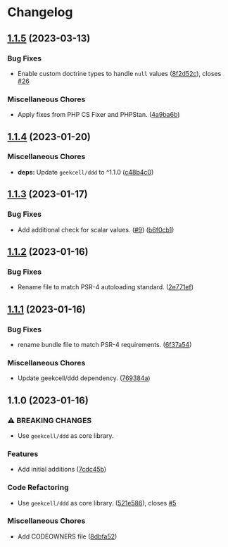 # Changelog

## [1.1.5](https://github.com/geekcell/ddd-symfony-bundle/compare/v1.1.4...v1.1.5) (2023-03-13)


### Bug Fixes

* Enable custom doctrine types to handle `null` values ([8f2d52c](https://github.com/geekcell/ddd-symfony-bundle/commit/8f2d52c05fb92220c8c74e3e74b97232c6b8633e)), closes [#26](https://github.com/geekcell/ddd-symfony-bundle/issues/26)


### Miscellaneous Chores

* Apply fixes from PHP CS Fixer and PHPStan. ([4a9ba6b](https://github.com/geekcell/ddd-symfony-bundle/commit/4a9ba6b6f06d3ab256038551413d93e9b295d1ad))

## [1.1.4](https://github.com/geekcell/ddd-symfony-bundle/compare/v1.1.3...v1.1.4) (2023-01-20)


### Miscellaneous Chores

* **deps:** Update `geekcell/ddd` to ^1.1.0 ([c48b4c0](https://github.com/geekcell/ddd-symfony-bundle/commit/c48b4c028ddf09491208c459df66e45443632d87))

## [1.1.3](https://github.com/geekcell/ddd-symfony-bundle/compare/v1.1.2...v1.1.3) (2023-01-17)


### Bug Fixes

* Add additional check for scalar values. ([#9](https://github.com/geekcell/ddd-symfony-bundle/issues/9)) ([b6f0cb1](https://github.com/geekcell/ddd-symfony-bundle/commit/b6f0cb18dd2af04c13a7ffbe807ecf2048008199))

## [1.1.2](https://github.com/geekcell/ddd-symfony-bundle/compare/v1.1.1...v1.1.2) (2023-01-16)


### Bug Fixes

* Rename file to match PSR-4 autoloading standard. ([2e771ef](https://github.com/geekcell/ddd-symfony-bundle/commit/2e771efcf5776ade3c513f170c5e1968180f7b62))

## [1.1.1](https://github.com/geekcell/ddd-symfony-bundle/compare/v1.1.0...v1.1.1) (2023-01-16)


### Bug Fixes

* rename bundle file to match PSR-4 requirements. ([6f37a54](https://github.com/geekcell/ddd-symfony-bundle/commit/6f37a54b847e9727398e450e9d24cef0a2758c33))


### Miscellaneous Chores

* Update geekcell/ddd dependency. ([769384a](https://github.com/geekcell/ddd-symfony-bundle/commit/769384a2695656c9534bc832812295f12199222e))

## 1.1.0 (2023-01-16)


### ⚠ BREAKING CHANGES

* Use `geekcell/ddd` as core library.

### Features

* Add initial additions ([7cdc45b](https://github.com/geekcell/ddd-symfony-bundle/commit/7cdc45b2927b7db073293a67b5663e7916f4e94d))


### Code Refactoring

* Use `geekcell/ddd` as core library. ([521e586](https://github.com/geekcell/ddd-symfony-bundle/commit/521e586d6ac59e96200f5d25667d00cc2f49e555)), closes [#5](https://github.com/geekcell/ddd-symfony-bundle/issues/5)


### Miscellaneous Chores

* Add CODEOWNERS file ([8dbfa52](https://github.com/geekcell/ddd-symfony-bundle/commit/8dbfa5263a83243bf78fee3db115fe645932725d))
